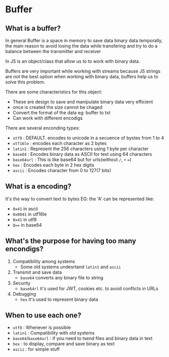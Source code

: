 # Buffer

## What is a buffer?

In general Buffer is a space in memory to save data binary data temporally, the main reason to avoid losing the data while transfering and try to do a balance between the transmitter and receiver

In JS is an object/class that allow us to to work with binary data.

Buffers are very important while working with streams because JS strings are not the best option when working with binary data, buffers help us to solve this problem.

There are some characteristics for this object:

- These are design to save and manipulate binary data very efficient
- once is created the size cannot be chaged
- Convert the format of the data eg: buffer to txt
- Can work with different encodigs

There are several enconding types:

- `utf8` : DEFAULT. encodes to unicode in a secuence of bystes from 1 to 4
- `utf16le` : encodes each character as 2 bytes
- `latin1` : Represent the 256 characters using 1 byte per character
- `base64` : Encodes binary data as ASCII for text using 64 characters
- `base64url` : This is like base64 but for urls(without `/`, `+` `=`)
- `hex` : Encodes each byte in 2 hex digits
- `ascii` : Encodes character from 0 to 127(7 bits)

## What is a encoding?

It's the way to convert text to bytes
EG: the 'A' can be represented like:

- `0x41` in ascii
- `0x0041` in utf16le
- `0x41` in utf8
- `Q==` in base64

## What's the purpose for having too many encondigs?

1. Compatibility among systems
   - Some old systems undesrtand `latin1` and `ascii`
2. Transmit and save data
   - `base64` converts any binary file to string
3. Security
   - `base64rl` it's used for JWT, cookies etc. to avoid conflicts in URLs
4. Debugging
   - `hex` it's used to represent binary data

## When to use each one?

- `utf8` : Whenever is possible
- `latin1` : Compatibility with old systems
- `base64`/`base64url` : if you need to tsend files and binary data in text
- `hex` : to display, compare and save binary as text
- `ascii` : for simple stuff
